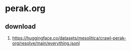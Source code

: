 # perak.org

## download

1. https://huggingface.co/datasets/mesolitica/crawl-perak-org/resolve/main/everything.jsonl
